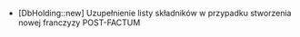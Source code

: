 
- [DbHolding::new] Uzupełnienie listy składników w przypadku stworzenia nowej franczyzy POST-FACTUM